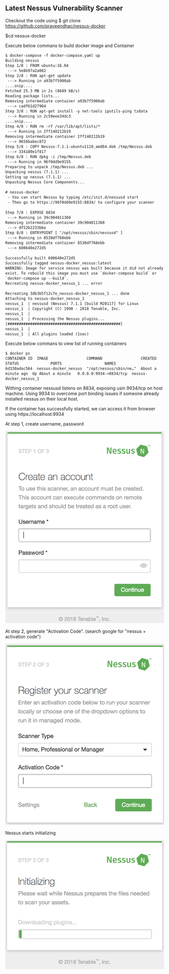
## Latest Nessus Vulnerability Scanner
Checkout the code using
$ git clone https://github.com/praveendhac/nessus-docker

$cd nessus-docker

Execute below commans to build docker image and Container
```
$ docker-compose -f docker-compose.yaml up
Building nessus
Step 1/8 : FROM ubuntu:16.04
 ---> 5e8b97a2a082
Step 2/8 : RUN apt-get update
 ---> Running in a93b7f5900ab
....snip....
Fetched 25.3 MB in 2s (8689 kB/s)
Reading package lists...
Removing intermediate container a93b7f5900ab
 ---> cadf61d27904
Step 3/8 : RUN apt-get install -y net-tools iputils-ping tzdata
 ---> Running in 2c59eee34dc3
....snip....
Step 4/8 : RUN rm -rf /var/lib/apt/lists/*
 ---> Running in 2ff140212b19
Removing intermediate container 2ff140212b19
 ---> 9656babec872
Step 5/8 : COPY Nessus-7.1.1-ubuntu1110_amd64.deb /tmp/Nessus.deb
 ---> 334180e1f817
Step 6/8 : RUN dpkg -i /tmp/Nessus.deb
 ---> Running in 96f0dd9e9155
Preparing to unpack /tmp/Nessus.deb ...
Unpacking nessus (7.1.1) ...
Setting up nessus (7.1.1) ...
Unpacking Nessus Core Components...

# nessus-docker
 - You can start Nessus by typing /etc/init.d/nessusd start
 - Then go to https://96f0dd9e9155:8834/ to configure your scanner

Step 7/8 : EXPOSE 8834
 ---> Running in 39c904011360
Removing intermediate container 39c904011360
 ---> df52b2233bbe
Step 8/8 : ENTRYPOINT [ "/opt/nessus/sbin/nessusd" ]
 ---> Running in 8530df768ebb
Removing intermediate container 8530df768ebb
 ---> 600640e272d5

Successfully built 600640e272d5
Successfully tagged nessus-docker_nessus:latest
WARNING: Image for service nessus was built because it did not already exist. To rebuild this image you must use `docker-compose build` or `docker-compose up --build`.
Recreating nessus-docker_nessus_1 ... error

Recreating 3db3b5f12c7e_nessus-docker_nessus_1 ... done
Attaching to nessus-docker_nessus_1
nessus_1  | nessusd (Nessus) 7.1.1 [build M20117] for Linux
nessus_1  | Copyright (C) 1998 - 2018 Tenable, Inc.
nessus_1  |
nessus_1  | Processing the Nessus plugins...
[##################################################]
nessus_1  |
nessus_1  | All plugins loaded (1sec)
```

Execute below commans to view list of running containers
```
$ docker ps
CONTAINER ID  IMAGE                 COMMAND                 CREATED             STATUS              PORTS                   NAMES
6d330adac564  nessus-docker_nessus  "/opt/nessus/sbin/ne…"  About a minute ago  Up About a minute   0.0.0.0:9934->8834/tcp  nessus-docker_nessus_1
```
Withing container nessusd listens on 8834, exposing usin 9934/tcp on host machine. Using 9934 to overcome port binding issues if someone already installed nessus on their local host.

If the container has successfully started, we can access it from browser using
https://localhost:9934

At step 1, create username, password

![alt text](images/nessus_create_account.png)

At step 2, generate "Activation Code". (search google for "nessus + activation code")

![alt text](images/nessus_activation.png)

Nessus starts initializing

![alt text](images/nessus_initializing.png)

